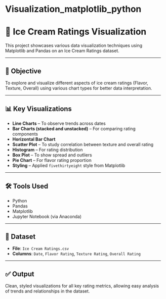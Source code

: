 # Visualization_matplotlib_python
# 🍨 Ice Cream Ratings Visualization

This project showcases various data visualization techniques using Matplotlib and Pandas on an Ice Cream Ratings dataset.

---

## 🎯 Objective

To explore and visualize different aspects of ice cream ratings (Flavor, Texture, Overall) using various chart types for better data interpretation.

---

## 📊 Key Visualizations

- **Line Charts** – To observe trends across dates
- **Bar Charts (stacked and unstacked)** – For comparing rating components
- **Horizontal Bar Chart**
- **Scatter Plot** – To study correlation between texture and overall rating
- **Histogram** – For rating distribution
- **Box Plot** – To show spread and outliers
- **Pie Chart** – For flavor rating proportion
- **Styling** – Applied `fivethirtyeight` style from Matplotlib

---

## 🛠️ Tools Used

- Python
- Pandas
- Matplotlib
- Jupyter Notebook (via Anaconda)

---

## 📁 Dataset

- **File**: `Ice Cream Ratings.csv`
- **Columns**: `Date`, `Flavor Rating`, `Texture Rating`, `Overall Rating`

---

## ✅ Output

Clean, styled visualizations for all key rating metrics, allowing easy analysis of trends and relationships in the dataset.
